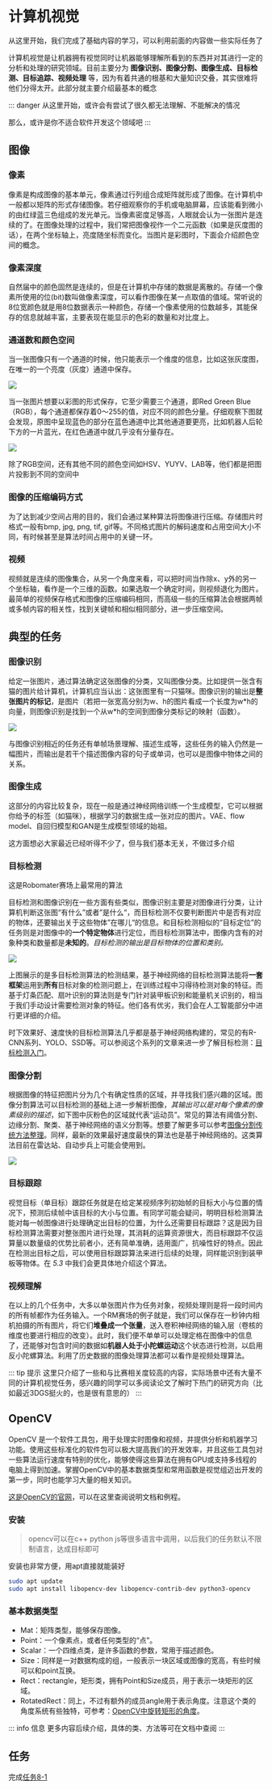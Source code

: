 # 计算机视觉
从这里开始，我们完成了基础内容的学习，可以利用前面的内容做一些实际任务了

计算机视觉是让机器拥有视觉同时让机器能够理解所看到的东西并对其进行一定的分析和处理的研究领域。目前主要分为 **图像识别、图像分割、图像生成、目标检测、目标追踪、视频处理** 等，因为有着共通的根基和大量知识交叠，其实很难将他们分得太开。此部分就主要介绍最基本的概念

::: danger
从这里开始，或许会有尝试了很久都无法理解、不能解决的情况

那么，或许是你不适合软件开发这个领域吧
:::

## 图像
### 像素
像素是构成图像的基本单元，像素通过行列组合成矩阵就形成了图像。在计算机中一般都以矩阵的形式存储图像。若仔细观察你的手机或电脑屏幕，应该能看到微小的由红绿蓝三色组成的发光单元。当像素密度足够高，人眼就会认为一张图片是连续的了。在图像处理的过程中，我们常把图像视作一个二元函数（如果是灰度图的话），在两个坐标轴上，亮度随坐标而变化。当图片是彩图时，下面会介绍颜色空间的概念。

### 像素深度
自然届中的颜色固然是连续的，但是在计算机中存储的数据是离散的。存储一个像素所使用的位(bit)数叫做像素深度，可以看作图像在某一点取值的值域。常听说的8位宽颜色就是用8位数据表示一种颜色，存储一个像素使用的位数越多，其能保存的信息就越丰富，主要表现在能显示的色彩的数量和对比度上。

### 通道数和颜色空间
当一张图像只有一个通道的时候，他只能表示一个维度的信息，比如这张灰度图，在唯一的一个亮度（灰度）通道中保存。

![](/herogray.jpg)

当一张图片想要以彩图的形式保存，它至少需要三个通道，即Red Green Blue（RGB），每个通道都保存着0～255的值，对应不同的颜色分量。仔细观察下图就会发现，原图中呈现蓝色的部分在蓝色通道中比其他通道要更亮，比如机器人后轮下方的一片蓝光，在红色通道中就几乎没有分量存在。

![](/rgbsplit.png)

除了RGB空间，还有其他不同的颜色空间如HSV、YUYV、LAB等，他们都是把图片投影到不同的空间中

### 图像的压缩编码方式
为了达到减少空间占用的目的，我们会通过某种算法将图像进行压缩。存储图片时格式一般有bmp, jpg, png, tif, gif等。不同格式图片的解码速度和占用空间大小不同，有时候甚至是算法时间占用中的关键一环。

### 视频

视频就是连续的图像集合，从另一个角度来看，可以把时间当作除x、y外的另一个坐标轴，看作是一个三维的函数。如果选取一个确定时间，则视频退化为图片。最简单的视频保存格式和图像的压缩编码相同，而高级一些的压缩算法会根据两帧或多帧内容的相关性，找到关键帧和相似相同部分，进一步压缩空间。

## 典型的任务
### 图像识别
给定一张图片，通过算法确定这张图像的分类，又叫图像分类。比如提供一张含有猫的图片给计算机，计算机应当认出：这张图里有一只猫咪。图像识别的输出是**整张图片的标记**，是图片（若把一张宽高分别为w、h的图片看成一个长度为w\*h的向量，则图像识别是找到一个从w\*h的空间到图像分类标记的映射（函数）。

![](/imageclassification.png)

与图像识别相近的任务还有单帧场景理解、描述生成等，这些任务的输入仍然是一幅图片，而输出是若干个描述图像内容的句子或单词，也可以是图像中物体之间的关系。

### 图像生成
这部分的内容比较复杂，现在一般是通过神经网络训练一个生成模型，它可以根据你给予的标签（如猫咪），根据学习的数据生成一张对应的图片。VAE、flow model、自回归模型和GAN是生成模型领域的始祖。

这方面想必大家最近已经听得不少了，但与我们基本无关，不做过多介绍

### 目标检测
这是Robomater赛场上最常用的算法

目标检测和图像识别在一些方面有些类似，图像识别主要是对图像进行分类，让计算机判断这张图“有什么”或者”是什么“，而目标检测不仅要判断图片中是否有对应的物体，还要输出关于这些物体”在哪儿“的信息。和目标检测相似的“目标定位”的任务则是对图像中的**一个特定物体**进行定位，而目标检测算法中，图像内含有的对象种类和数量都是**未知的**。*目标检测的输出是目标物体的位置和类别。*

![](/objdetect.jpg)

上图展示的是多目标检测算法的检测结果，基于神经网络的目标检测算法能将**一套框架**运用到**所有**目标对象的检测问题上，在训练过程中习得待检测对象的特征。而基于灯条匹配、扇叶识别的算法则是专门针对装甲板识别和能量机关识别的，相当于我们手动设计需要检测对象的特征。他们各有优劣，我们会在人工智能部分中进行更详细的介绍。

时下效果好、速度快的目标检测算法几乎都是基于神经网络构建的，常见的有R-CNN系列、YOLO、SSD等。可以参阅这个系列的文章来进一步了解目标检测：[目标检测入门](https://zhuanlan.zhihu.com/p/34142321)。

### 图像分割
根据图像的特征把图片分为几个有确定性质的区域，并寻找我们感兴趣的区域。图像分割算法可以目标检测的基础上进一步解析图像，*其输出可以是对每个像素的像素级别的描述*，如下图中灰粉色的区域就代表“运动员”。常见的算法有阈值分割、边缘分割、聚类、基于神经网络的语义分割等。想要了解更多可以参考[图像分割传统方法整理](https://zhuanlan.zhihu.com/p/30732385)。同样，最新的效果最好速度最快的算法也是基于神经网络的。这类算法目前在雷达站、自动步兵上可能会使用到。
  
![](/sam.jpg)
  
### 目标跟踪
视觉目标（单目标）跟踪任务就是在给定某视频序列初始帧的目标大小与位置的情况下，预测后续帧中该目标的大小与位置。有同学可能会疑问，明明目标检测算法能对每一帧图像进行处理确定出目标的位置，为什么还需要目标跟踪？这是因为目标检测算法需要对整张图片进行处理，其消耗的运算资源很大，而目标跟踪不仅运算量以数量级的优势比前者小，还有简单准确，适用面广，抗噪性好的特点。因此在检测出目标之后，可以使用目标跟踪算法来进行后续的处理，同样能识别到装甲板等物体。在 *5.3* 中我们会更具体地介绍这个算法。

### 视频理解
在以上的几个任务中，大多以单张图片作为任务对象，视频处理则是将一段时间内的所有帧都作为任务输入。一个RM赛场的例子就是，我们可以保存在一秒钟内相机拍摄的所有图片，将它们**堆叠成一个张量**，送入卷积神经网络的输入层（卷核的维度也要进行相应的改变）。此时，我们便不单单可以处理定格在图像中的信息了，还能够对包含时间的数据如**机器人处于小陀螺运动**这个状态进行检测，以启用反小陀螺算法。利用了历史数据的图像处理算法都可以看作是视频处理算法。

::: tip 提示
这里只介绍了一些和与比赛相关度较高的内容，实际场景中还有大量不同的计算机视觉任务，感兴趣的同学可以多阅读论文了解时下热门的研究方向（比如最近3DGS挺火的，也是很有意思的）
:::

## OpenCV
OpenCV 是一个软件工具包，用于处理实时图像和视频，并提供分析和机器学习功能。使用这些标准化的软件包可以极大提高我们的开发效率，并且这些工具包对一些算法运行速度有特别的优化，能够使得这些算法在拥有GPU或支持多线程的电脑上得到加速。掌握OpenCV中的基本数据类型和常用函数是视觉组迈出开发的第一步，同时也能学习大量的相关知识。

[这是OpenCV的官网](https://opencv.org/)，可以在这里查阅说明文档和例程。

### 安装
> opencv可以在c++ python js等很多语言中调用，以后我们的任务默认不限制语言，达成目标即可

安装也非常方便，用apt直接就能装好

``` bash
sudo apt update
sudo apt install libopencv-dev libopencv-contrib-dev python3-opencv
```

### 基本数据类型
- Mat：矩阵类型，能够保存图像。
- Point：一个像素点，或者任何类型的“点”。
- Scalar：一个四维点类，是许多函数的参数，常用于描述颜色。
- Size：同样是一对数据构成的组，一般表示一块区域或图像的宽高，有些时候可以和point互换。
- Rect：rectangle，矩形类，拥有Point和Size成员，用于表示一块矩形的区域。
- RotatedRect：同上，不过有额外的成员angle用于表示角度。注意这个类的角度系统有些独特，可参考：[OpenCV中旋转矩形的角度](https://blog.csdn.net/heroacool/article/details/105410202)。

::: info 信息
更多内容后续介绍，具体的类、方法等可在文档中查阅
:::

## 任务
完成[任务8-1](../tasks/8)